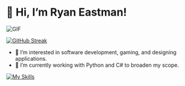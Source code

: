# 👋 Hi, I’m Ryan Eastman!

![GIF](https://media.giphy.com/media/vSr0Lgose4rhS/giphy.gif)

[![GitHub Streak](https://github-readme-streak-stats.herokuapp.com?user=DocHolliday13x&theme=dark&date_format=j%20M%5B%20Y%5D)](https://git.io/streak-stats)

- 👀 I’m interested in software development, gaming, and designing applications.
- 🌱 I’m currently working with Python and C# to broaden my scope.

[![My Skills](https://skillicons.dev/icons?i=js,html,css,github,nodejs,express,react,figma,vscode,sass,py,postgres,mongodb,jest,&theme=dark)](https://skillicons.dev)

<!---
DocHolliday13x/DocHolliday13x is a ✨ special ✨ repository because its README.md (this file) appears on your GitHub profile.
You can click the Preview link to take a look at your changes.
--->


